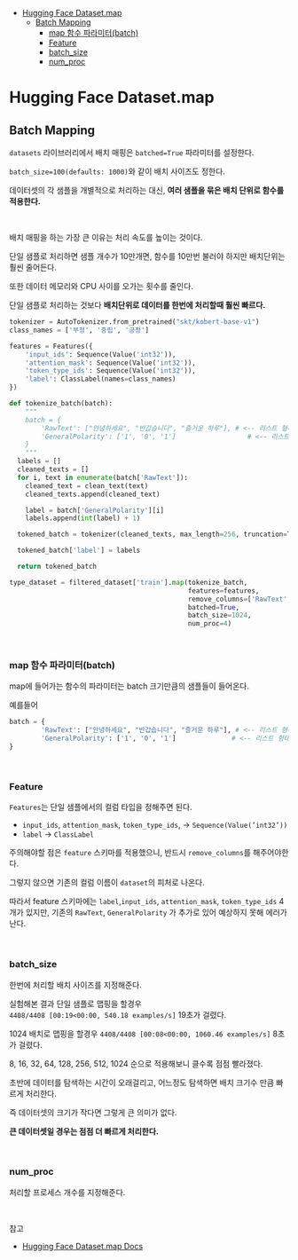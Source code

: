 - [Hugging Face Dataset.map](#hugging-face-datasetmap)
  - [Batch Mapping](#batch-mapping)
    - [map 함수 파라미터(batch)](#map-함수-파라미터batch)
    - [Feature](#feature)
    - [batch\_size](#batch_size)
    - [num\_proc](#num_proc)

# Hugging Face Dataset.map

## Batch Mapping

`datasets` 라이브러리에서 배치 매핑은 `batched=True` 파라미터를 설정한다.

`batch_size=100(defaults: 1000)`와 같이 배치 사이즈도 정한다.

데이터셋의 각 샘플을 개별적으로 처리하는 대신, **여러 샘플을 묶은 배치 단위로 함수를 적용한다.**

<br>

배치 매핑을 하는 가장 큰 이유는 처리 속도를 높이는 것이다.

단일 샘플로 처리하면 샘플 개수가 10만개면, 함수를 10만번 불러야 하지만 배치단위는 훨씬 줄어든다.

또한 데이터 메모리와 CPU 사이를 오가는 횟수를 줄인다.

단일 샘플로 처리하는 것보다 **배치단위로 데이터를 한번에 처리할때 훨씬 빠르다.**

```python
tokenizer = AutoTokenizer.from_pretrained("skt/kobert-base-v1")
class_names = ['부정', '중립', '긍정']

features = Features({
    'input_ids': Sequence(Value('int32')),
    'attention_mask': Sequence(Value('int32')),
    'token_type_ids': Sequence(Value('int32')),
    'label': ClassLabel(names=class_names)
})

def tokenize_batch(batch):
	"""
	batch = {
	    'RawText': ["안녕하세요", "반갑습니다", "즐거운 하루"], # <-- 리스트 형태
	    'GeneralPolarity': ['1', '0', '1']                  # <-- 리스트 형태
	}
	"""
  labels = []
  cleaned_texts = []
  for i, text in enumerate(batch['RawText']):
    cleaned_text = clean_text(text)
    cleaned_texts.append(cleaned_text)

    label = batch['GeneralPolarity'][i]
    labels.append(int(label) + 1)

  tokened_batch = tokenizer(cleaned_texts, max_length=256, truncation=True)

  tokened_batch['label'] = labels

  return tokened_batch

type_dataset = filtered_dataset['train'].map(tokenize_batch,
                                             features=features,
                                             remove_columns=['RawText', 'GeneralPolarity'],
                                             batched=True,
                                             batch_size=1024,
                                             num_proc=4)
```

<br>

### map 함수 파라미터(batch)

map에 들어가는 함수의 파라미터는 batch 크기만큼의 샘플들이 들어온다.

예를들어

```python
batch = {
	    'RawText': ["안녕하세요", "반갑습니다", "즐거운 하루"], # <-- 리스트 형태
	    'GeneralPolarity': ['1', '0', '1']              # <-- 리스트 형태
}
```

<br>

### Feature

`Features`는 단일 샘플에서의 컬럼 타입을 정해주면 된다.

- `input_ids`, `attention_mask`, `token_type_ids`, → `Sequence(Value(’int32’))`
- `label` → `ClassLabel`

주의해야할 점은 `feature` 스키마를 적용했으니, 반드시 `remove_columns`를 해주어야한다.

그렇지 않으면 기존의 컬럼 이름이 `dataset`의 피처로 나온다.

따라서 feature 스키마에는 `label`,`input_ids`, `attention_mask`, `token_type_ids` 4개가 있지만, 기존의 `RawText`, `GeneralPolarity` 가 추가로 있어 예상하지 못해 에러가 난다.

<br>

### batch_size

한번에 처리할 배치 사이즈를 지정해준다.

실험해본 결과 단일 샘플로 맵핑을 할경우 `4408/4408 [00:19<00:00, 540.18 examples/s]` 19초가 걸렸다.

1024 배치로 맵핑을 할경우 `4408/4408 [00:08<00:00, 1060.46 examples/s]` 8초가 걸렸다.

8, 16, 32, 64, 128, 256, 512, 1024 순으로 적용해보니 클수록 점점 빨라졌다.

초반에 데이터를 탐색하는 시간이 오래걸리고, 어느정도 탐색하면 배치 크기수 만큼 빠르게 처리한다.

즉 데이터셋의 크기가 작다면 그렇게 큰 의미가 없다.

**큰 데이터셋일 경우는 점점 더 빠르게 처리한다.**

<br>

### num_proc

처리할 프로세스 개수를 지정해준다.

<br>

참고

- [Hugging Face Dataset.map Docs](https://huggingface.co/docs/datasets/v4.0.0/en/package_reference/main_classes#datasets.Dataset.map)
